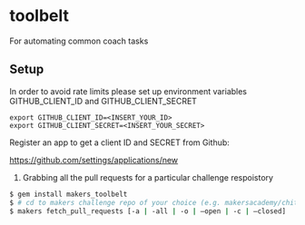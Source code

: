 # toolbelt
For automating common coach tasks

## Setup

In order to avoid rate limits please set up environment variables GITHUB_CLIENT_ID and GITHUB_CLIENT_SECRET

```
export GITHUB_CLIENT_ID=<INSERT_YOUR_ID>
export GITHUB_CLIENT_SECRET=<INSERT_YOUR_SECRET>
```

Register an app to get a client ID and SECRET from Github:

https://github.com/settings/applications/new

1) Grabbing all the pull requests for a particular challenge respoistory

```sh
$ gem install makers_toolbelt
$ # cd to makers challenge repo of your choice (e.g. makersacademy/chitter_challenge )
$ makers fetch_pull_requests [-a | -all | -o | —open | -c | —closed]
```

